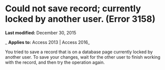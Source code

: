 
# Could not save record; currently locked by another user. (Error 3158)

 **Last modified:** December 30, 2015

 _ **Applies to:** Access 2013 | Access 2016_

You tried to save a record that is on a database page currently locked by another user. To save your changes, wait for the other user to finish working with the record, and then try the operation again.

